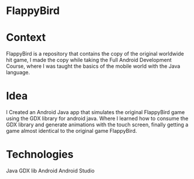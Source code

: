 # FlappyBird

# Context

FlappyBird is a repository that contains the copy of the original worldwide hit game, I made the copy while taking the Full Android Development Course, where I was taught the basics of the mobile world with the Java language.

# Idea

I Created an Android Java app that simulates the original FlappyBird game using the GDX library for android java. Where I learned how to consume the GDX library and generate animations with the touch screen, finally getting a game almost identical to the original game FlappyBird.

# Technologies

Java
GDX lib
Android
Android Studio


